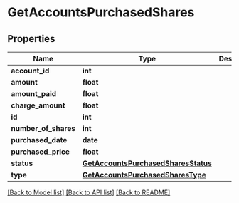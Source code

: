 # GetAccountsPurchasedShares

## Properties
Name | Type | Description | Notes
------------ | ------------- | ------------- | -------------
**account_id** | **int** |  | [optional] 
**amount** | **float** |  | [optional] 
**amount_paid** | **float** |  | [optional] 
**charge_amount** | **float** |  | [optional] 
**id** | **int** |  | [optional] 
**number_of_shares** | **int** |  | [optional] 
**purchased_date** | **date** |  | [optional] 
**purchased_price** | **float** |  | [optional] 
**status** | [**GetAccountsPurchasedSharesStatus**](GetAccountsPurchasedSharesStatus.md) |  | [optional] 
**type** | [**GetAccountsPurchasedSharesType**](GetAccountsPurchasedSharesType.md) |  | [optional] 

[[Back to Model list]](../README.md#documentation-for-models) [[Back to API list]](../README.md#documentation-for-api-endpoints) [[Back to README]](../README.md)

